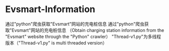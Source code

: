 # Evsmart-Information
通过"python"爬虫获取"Evsmart"网站的充电桩信息 通过"python"爬虫获取"Evsmart"网站的充电桩信息 （Obtain charging station information from the "Evsmart" website through the "Python" crawler）
"Thread-v1.py"为多线程版本（"Thread-v1.py" is multi threaded version）
